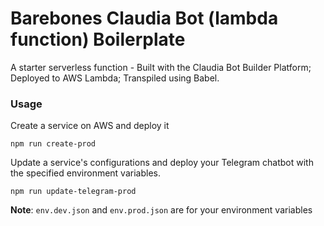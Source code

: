 # Barebones Claudia Bot (lambda function) Boilerplate

A starter serverless function - Built with the Claudia Bot Builder Platform; Deployed to AWS Lambda; Transpiled using Babel.

### Usage

Create a service on AWS and deploy it

```
npm run create-prod
```

Update a service's configurations and deploy your Telegram chatbot with the specified environment variables.

```
npm run update-telegram-prod
```

**Note**: `env.dev.json` and `env.prod.json` are for your environment variables
